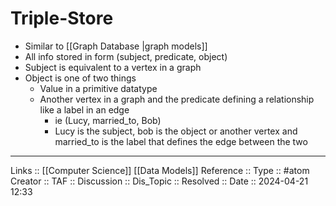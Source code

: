 # Triple-Store

- Similar to [[Graph Database |graph models]]
- All info stored in form (subject, predicate, object)
- Subject is equivalent to a vertex in a graph
- Object is one of two things
	- Value in a primitive datatype
	- Another vertex in a graph and the predicate defining a relationship like a label in an edge
		- ie (Lucy, married_to, Bob)
		- Lucy is the subject, bob is the object or another vertex and married_to is the label that defines the edge between the two
---
Links :: [[Computer Science]] [[Data Models]]
Reference ::
Type :: #atom
Creator ::
TAF ::
Discussion ::
Dis_Topic :: 
Resolved ::
Date :: 2024-04-21 12:33

